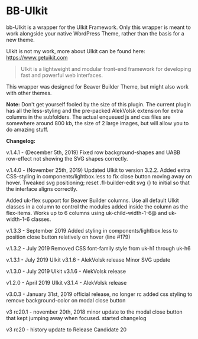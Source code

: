 # BB-UIkit

bb-UIkit is a wrapper for the UIkit Framework. Only this wrapper is meant to work alongside your native WordPress Theme, rather than the basis for a new theme.

UIkit is not my work, more about UIkit can be found here:
https://www.getuikit.com

> UIkit is a lightweight and modular front-end framework  for developing
> fast and powerful web interfaces.

This wrapper was designed for Beaver Builder Theme, but might also work with other themes.

**Note:**
Don't get yourself fooled by the size of this plugin. The current plugin has all the less-styling and the pre-packed AlekVolsk extension for extra columns in the subfolders. The actual enqueued js and css files are somewhere around 800 kb, the size of 2 large images, but will allow you to do amazing stuff.

**Changelog:**

v.1.4.1 - (December 5th, 2019)
Fixed row background-shapes and UABB row-effect not showing the SVG shapes correctly.

v.1.4.0 - (November 25th, 2019)
Updated UIkit to version 3.2.2.
Added extra CSS-styling in components/lightbox.less to fix close button moving away on hover.
Tweaked svg positioning; reset .fl-builder-edit svg {} to initial so that the interface aligns correctly.

Added uk-flex support for Beaver Builder columns. Use all default UIkit classes in a column to control the modules added inside the column as the flex-items. Works up to 6 columns using uk-child-width-1-6@ and uk-width-1-6 classes.

v.1.3.3 - September 2019
Added styling in components/lightbox.less to position close button relatively on hover (line #179)

v.1.3.2 - July 2019
Removed CSS font-family style from uk-h1 through uk-h6

v.1.3.1 - July 2019
UIkit v3.1.6 - AlekVolsk release
Minor SVG update

v.1.3.0 - July 2019
UIkit v3.1.6 - AlekVolsk release

v1.2.0 - April 2019
UIkit v3.1.4 - AlekVolsk release

v3.0.3 - January 31st, 2019
official release, no longer rc
added css styling to remove background-color on modal close button

v3 rc20.1 - november 20th, 2018
minor update to the modal close button that kept jumping away when focused.
started changelog

v3 rc20 - history
update to Release Candidate 20

